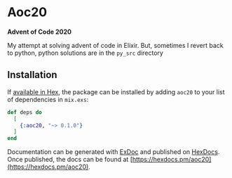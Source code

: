 # Aoc20

**Advent of Code 2020**

My attempt at solving advent of code in Elixir. But, sometimes I revert back to python, python solutions are in the `py_src` directory

## Installation

If [available in Hex](https://hex.pm/docs/publish), the package can be installed
by adding `aoc20` to your list of dependencies in `mix.exs`:

```elixir
def deps do
  [
    {:aoc20, "~> 0.1.0"}
  ]
end
```

Documentation can be generated with [ExDoc](https://github.com/elixir-lang/ex_doc)
and published on [HexDocs](https://hexdocs.pm). Once published, the docs can
be found at [https://hexdocs.pm/aoc20](https://hexdocs.pm/aoc20).

